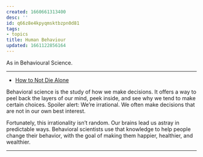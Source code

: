 ```yaml
---
created: 1660661313400
desc: ''
id: q66z8e4kpyqmsktbzpn0d81
tags:
- topics
title: Human Behaviour
updated: 1661122856164
---
```

   
As in Behavioural Science.   
   
   
---   
   
   
- [How to Not Die Alone](../resources/books/How%20to%20Not%20Die%20Alone.md)   
   
Behavioral science is the study of how we make decisions. It offers a way to peel back the layers of our mind, peek inside, and see why we tend to make certain choices. Spoiler alert: We’re irrational. We often make decisions that are not in our own best interest.    
   
Fortunately, this irrationality isn’t random. Our brains lead us astray in predictable ways. Behavioral scientists use that knowledge to help people change their behavior, with the goal of making them happier, healthier, and wealthier.   
   
   
---
